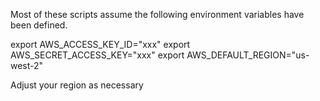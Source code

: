 Most of these scripts assume the following environment variables have been defined.

export AWS_ACCESS_KEY_ID="xxx"
export AWS_SECRET_ACCESS_KEY="xxx"
export AWS_DEFAULT_REGION="us-west-2"

Adjust your region as necessary
